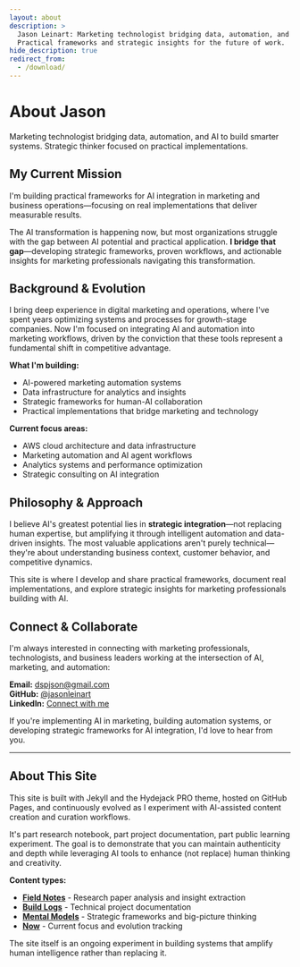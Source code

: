 ```yaml
---
layout: about
description: >
  Jason Leinart: Marketing technologist bridging data, automation, and AI to build smarter systems.
  Practical frameworks and strategic insights for the future of work.
hide_description: true
redirect_from:
  - /download/
---
```


# About Jason

Marketing technologist bridging data, automation, and AI to build smarter systems. Strategic thinker focused on practical implementations.

<!--author-->

## My Current Mission

I'm building practical frameworks for AI integration in marketing and business operations—focusing on real implementations that deliver measurable results.

The AI transformation is happening now, but most organizations struggle with the gap between AI potential and practical application. **I bridge that gap**—developing strategic frameworks, proven workflows, and actionable insights for marketing professionals navigating this transformation.

## Background & Evolution

I bring deep experience in digital marketing and operations, where I've spent years optimizing systems and processes for growth-stage companies. Now I'm focused on integrating AI and automation into marketing workflows, driven by the conviction that these tools represent a fundamental shift in competitive advantage.

**What I'm building:**
- AI-powered marketing automation systems
- Data infrastructure for analytics and insights
- Strategic frameworks for human-AI collaboration
- Practical implementations that bridge marketing and technology

**Current focus areas:**
- AWS cloud architecture and data infrastructure
- Marketing automation and AI agent workflows
- Analytics systems and performance optimization
- Strategic consulting on AI integration

## Philosophy & Approach

I believe AI's greatest potential lies in **strategic integration**—not replacing human expertise, but amplifying it through intelligent automation and data-driven insights. The most valuable applications aren't purely technical—they're about understanding business context, customer behavior, and competitive dynamics.

This site is where I develop and share practical frameworks, document real implementations, and explore strategic insights for marketing professionals building with AI.

## Connect & Collaborate

I'm always interested in connecting with marketing professionals, technologists, and business leaders working at the intersection of AI, marketing, and automation:

**Email:** dspjson@gmail.com  
**GitHub:** [@jasonleinart](https://github.com/jasonleinart)  
**LinkedIn:** [Connect with me](https://linkedin.com/in/jason-leinart)

If you're implementing AI in marketing, building automation systems, or developing strategic frameworks for AI integration, I'd love to hear from you.

---

## About This Site

This site is built with Jekyll and the Hydejack PRO theme, hosted on GitHub Pages, and continuously evolved as I experiment with AI-assisted content creation and curation workflows.

It's part research notebook, part project documentation, part public learning experiment. The goal is to demonstrate that you can maintain authenticity and depth while leveraging AI tools to enhance (not replace) human thinking and creativity.

**Content types:**
- **[Field Notes](/field-notes/)** - Research paper analysis and insight extraction
- **[Build Logs](/build-logs/)** - Technical project documentation  
- **[Mental Models](/mental-models/)** - Strategic frameworks and big-picture thinking
- **[Now](/now/)** - Current focus and evolution tracking

The site itself is an ongoing experiment in building systems that amplify human intelligence rather than replacing it.
